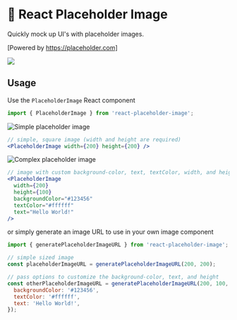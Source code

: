 # 🌄 React Placeholder Image

Quickly mock up UI's with placeholder images.

[Powered by https://placeholder.com]

![](https://via.placeholder.com/400x200/123456/ffffff?text=Demo)

## Usage

Use the `PlaceholderImage` React component

```jsx
import { PlaceholderImage } from 'react-placeholder-image';
```

![Simple placeholder image](https://via.placeholder.com/200x200)

```jsx
// simple, square image (width and height are required)
<PlaceholderImage width={200} height={200} />
```

![Complex placeholder image](https://via.placeholder.com/200x100/123456/ffffff?text=Hello%20World!)

```jsx
// image with custom background-color, text, textColor, width, and height
<PlaceholderImage
  width={200}
  height={100}
  backgroundColor="#123456"
  textColor="#ffffff"
  text="Hello World!"
/>
```

or simply generate an image URL to use in your own image component

```jsx
import { generatePlaceholderImageURL } from 'react-placeholder-image';

// simple sized image
const placeholderImageURL = generatePlaceholderImageURL(200, 200);

// pass options to customize the background-color, text, and height
const otherPlaceholderImageURL = generatePlaceholderImageURL(200, 100, {
  backgroundColor: '#123456',
  textColor: '#ffffff',
  text: 'Hello World!',
});
```
